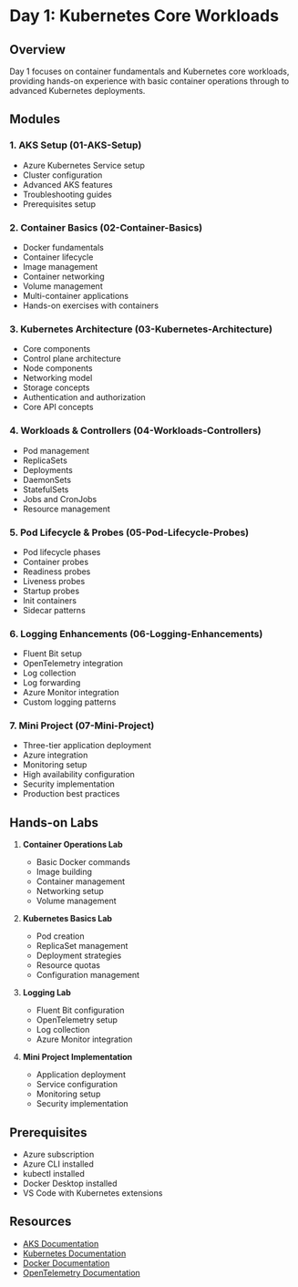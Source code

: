 # Day 1: Kubernetes Core Workloads

## Overview
Day 1 focuses on container fundamentals and Kubernetes core workloads, providing hands-on experience with basic container operations through to advanced Kubernetes deployments.

## Modules

### 1. AKS Setup (01-AKS-Setup)
- Azure Kubernetes Service setup
- Cluster configuration
- Advanced AKS features
- Troubleshooting guides
- Prerequisites setup

### 2. Container Basics (02-Container-Basics)
- Docker fundamentals
- Container lifecycle
- Image management
- Container networking
- Volume management
- Multi-container applications
- Hands-on exercises with containers

### 3. Kubernetes Architecture (03-Kubernetes-Architecture)
- Core components
- Control plane architecture
- Node components
- Networking model
- Storage concepts
- Authentication and authorization
- Core API concepts

### 4. Workloads & Controllers (04-Workloads-Controllers)
- Pod management
- ReplicaSets
- Deployments
- DaemonSets
- StatefulSets
- Jobs and CronJobs
- Resource management

### 5. Pod Lifecycle & Probes (05-Pod-Lifecycle-Probes)
- Pod lifecycle phases
- Container probes
- Readiness probes
- Liveness probes
- Startup probes
- Init containers
- Sidecar patterns

### 6. Logging Enhancements (06-Logging-Enhancements)
- Fluent Bit setup
- OpenTelemetry integration
- Log collection
- Log forwarding
- Azure Monitor integration
- Custom logging patterns

### 7. Mini Project (07-Mini-Project)
- Three-tier application deployment
- Azure integration
- Monitoring setup
- High availability configuration
- Security implementation
- Production best practices

## Hands-on Labs

1. **Container Operations Lab**
   - Basic Docker commands
   - Image building
   - Container management
   - Networking setup
   - Volume management

2. **Kubernetes Basics Lab**
   - Pod creation
   - ReplicaSet management
   - Deployment strategies
   - Resource quotas
   - Configuration management

3. **Logging Lab**
   - Fluent Bit configuration
   - OpenTelemetry setup
   - Log collection
   - Azure Monitor integration

4. **Mini Project Implementation**
   - Application deployment
   - Service configuration
   - Monitoring setup
   - Security implementation

## Prerequisites
- Azure subscription
- Azure CLI installed
- kubectl installed
- Docker Desktop installed
- VS Code with Kubernetes extensions

## Resources
- [AKS Documentation](https://docs.microsoft.com/azure/aks/)
- [Kubernetes Documentation](https://kubernetes.io/docs/)
- [Docker Documentation](https://docs.docker.com/)
- [OpenTelemetry Documentation](https://opentelemetry.io/docs/)
